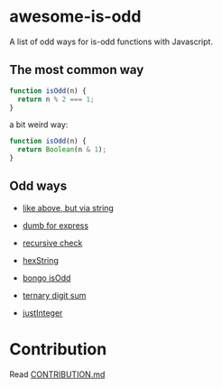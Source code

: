 # awesome-is-odd
A list of odd ways for is-odd functions with Javascript.

## The most common way
```js
function isOdd(n) {
  return n % 2 === 1;
}
```

a bit weird way:
```js
function isOdd(n) {
  return Boolean(n & 1);
}
```

## Odd ways
- [like above, but via string](ways/viaString.md)

- [dumb for express](ways/dumbForExpress.md)

- [recursive check](ways/recursive.md)

- [hexString](ways/hexString.md)

- [bongo isOdd](ways/bongo.md)

- [ternary digit sum](ways/ternaryDigitSum.md)

- [justInteger](ways/justInteger.md)

# Contribution
Read [CONTRIBUTION.md](CONTRIBUTION.md)

